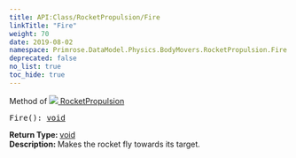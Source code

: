 ```yaml
---
title: API:Class/RocketPropulsion/Fire
linkTitle: "Fire"
weight: 70
date: 2019-08-02
namespace: Primrose.DataModel.Physics.BodyMovers.RocketPropulsion.Fire
deprecated: false
no_list: true
toc_hide: true
---
```

Method of <a href="/docs/api-reference/Class/RocketPropulsion"><img src="/icons/silk/rocket.png"/>&nbsp;RocketPropulsion</a>
<pre class="method-declaration">
Fire(): <a class="type" href="/docs/api-reference/System/void">void</a></pre>
<b>Return Type: </b>
<a class="type" href="/docs/api-reference/System/void">void</a>
<br/>
<b>Description: </b>
Makes the rocket fly towards its target.

